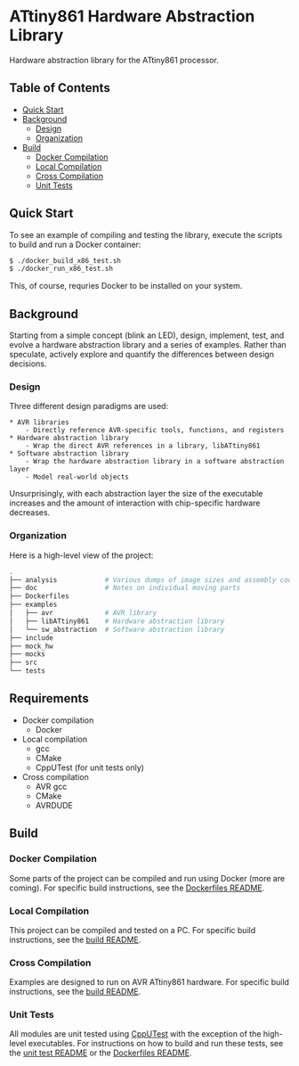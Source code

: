 # ATtiny861 Hardware Abstraction Library
Hardware abstraction library for the ATtiny861 processor.


## Table of Contents

  * [Quick Start](#quick-start)
  * [Background](#background)
    - [Design](#design)
    - [Organization](#organization)
  * [Build](#build)
    - [Docker Compilation](#docker-compilation)
    - [Local Compilation](#local-compilation)
    - [Cross Compilation](#cross-compilation)
    - [Unit Tests](#unit-tests)


## Quick Start
To see an example of compiling and testing the library, execute the scripts to build and run a Docker container:
```bash
$ ./docker_build_x86_test.sh
$ ./docker_run_x86_test.sh
```
This, of course, requries Docker to be installed on your system.


## Background
Starting from a simple concept (blink an LED), design, implement, test, and evolve a hardware abstraction library and a series of examples. Rather than speculate, actively explore and quantify the differences between design decisions.


### Design
Three different design paradigms are used:

    * AVR libraries
        - Directly reference AVR-specific tools, functions, and registers
    * Hardware abstraction library
        - Wrap the direct AVR references in a library, libATtiny861
    * Software abstraction library
        - Wrap the hardware abstraction library in a software abstraction layer
        - Model real-world objects

Unsurprisingly, with each abstraction layer the size of the executable increases and the amount of interaction with chip-specific hardware decreases.


### Organization
Here is a high-level view of the project:
```bash
.
├── analysis            # Various dumps of image sizes and assembly code
├── doc                 # Notes on individual moving parts
├── Dockerfiles
├── examples
│   ├── avr             # AVR library
│   ├── libATtiny861    # Hardware abstraction library 
│   └── sw_abstraction  # Software abstraction library
├── include
├── mock_hw
├── mocks
├── src
└── tests
```


## Requirements

  * Docker compilation
    - Docker
  * Local compilation
    - gcc
    - CMake
    - CppUTest (for unit tests only)
  * Cross compilation
    - AVR gcc
    - CMake
    - AVRDUDE


## Build


### Docker Compilation
Some parts of the project can be compiled and run using Docker (more are coming).
For specific build instructions, see the [Dockerfiles README](Dockerfiles/README.md).


### Local Compilation
This project can be compiled and tested on a PC.
For specific build instructions, see the [build README](README_build.md).


### Cross Compilation
Examples are designed to run on AVR ATtiny861 hardware.
For specific build instructions, see the [build README](README_build.md).


### Unit Tests
All modules are unit tested using [CppUTest](http://cpputest.github.io/) with the exception of the high-level executables.
For instructions on how to build and run these tests, see the [unit test README](README_unit_tests.md) or the [Dockerfiles README](Dockerfiles/README.md).
